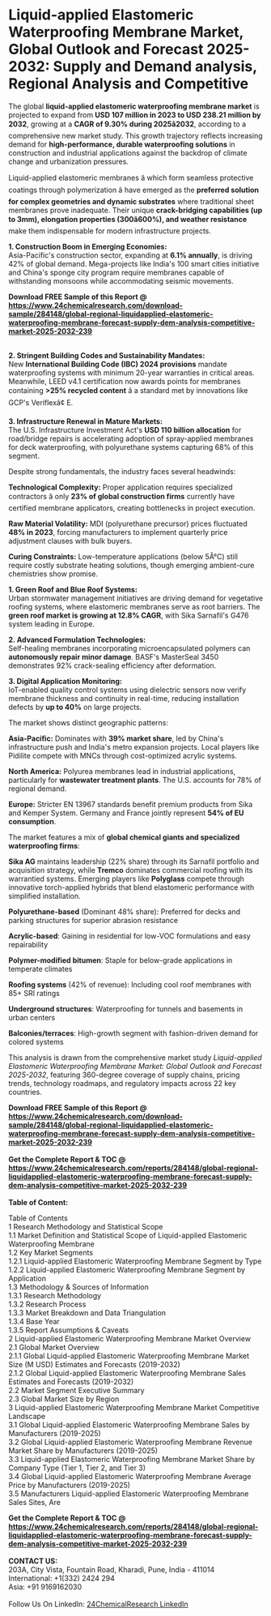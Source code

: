 <h1>Liquid-applied Elastomeric Waterproofing Membrane Market, Global Outlook and Forecast 2025-2032: Supply and Demand analysis, Regional Analysis and Competitive</h1><p>The global <strong>liquid-applied elastomeric waterproofing membrane market</strong> is projected to expand from <strong>USD 107 million in 2023 to USD 238.21 million by 2032</strong>, growing at a <strong>CAGR of 9.30% during 2025â2032</strong>, according to a comprehensive new market study. This growth trajectory reflects increasing demand for <strong>high-performance, durable waterproofing solutions</strong> in construction and industrial applications against the backdrop of climate change and urbanization pressures.</p><p>Liquid-applied elastomeric membranes â which form seamless protective coatings through polymerization â have emerged as the <strong>preferred solution for complex geometries and dynamic substrates</strong> where traditional sheet membranes prove inadequate. Their unique <strong>crack-bridging capabilities (up to 3mm), elongation properties (300â600%), and weather resistance</strong> make them indispensable for modern infrastructure projects.</p><p><strong>1. Construction Boom in Emerging Economies:</strong><br>
Asia-Pacific's construction sector, expanding at <strong>6.1% annually</strong>, is driving 42% of global demand. Mega-projects like India's 100 smart cities initiative and China's sponge city program require membranes capable of withstanding monsoons while accommodating seismic movements.</p><div><b>Download FREE Sample of this Report @ 
            <a href="https://www.24chemicalresearch.com/download-sample/284148/global-regional-liquidapplied-elastomeric-waterproofing-membrane-forecast-supply-dem-analysis-competitive-market-2025-2032-239">
            https://www.24chemicalresearch.com/download-sample/284148/global-regional-liquidapplied-elastomeric-waterproofing-membrane-forecast-supply-dem-analysis-competitive-market-2025-2032-239</a></b></div><br><p><strong>2. Stringent Building Codes and Sustainability Mandates:</strong><br>
New <strong>International Building Code (IBC) 2024 provisions</strong> mandate waterproofing systems with minimum 20-year warranties in critical areas. Meanwhile, LEED v4.1 certification now awards points for membranes containing <strong>&gt;25% recycled content</strong> â a standard met by innovations like GCP's Veriflexâ¢ E.</p><p><strong>3. Infrastructure Renewal in Mature Markets:</strong><br>
The U.S. Infrastructure Investment Act's <strong>USD 110 billion allocation</strong> for road/bridge repairs is accelerating adoption of spray-applied membranes for deck waterproofing, with polyurethane systems capturing 68% of this segment.</p><p>Despite strong fundamentals, the industry faces several headwinds:</p><p><strong>Technological Complexity:</strong> Proper application requires specialized contractors â only <strong>23% of global construction firms</strong> currently have certified membrane applicators, creating bottlenecks in project execution.</p><p><strong>Raw Material Volatility:</strong> MDI (polyurethane precursor) prices fluctuated <strong>48% in 2023</strong>, forcing manufacturers to implement quarterly price adjustment clauses with bulk buyers.</p><p><strong>Curing Constraints:</strong> Low-temperature applications (below 5Â°C) still require costly substrate heating solutions, though emerging ambient-cure chemistries show promise.</p><p><strong>1. Green Roof and Blue Roof Systems:</strong><br>
Urban stormwater management initiatives are driving demand for vegetative roofing systems, where elastomeric membranes serve as root barriers. The <strong>green roof market is growing at 12.8% CAGR</strong>, with Sika Sarnafil's G476 system leading in Europe.</p><p><strong>2. Advanced Formulation Technologies:</strong><br>
Self-healing membranes incorporating microencapsulated polymers can <strong>autonomously repair minor damage</strong>. BASF's MasterSeal 3450 demonstrates 92% crack-sealing efficiency after deformation.</p><p><strong>3. Digital Application Monitoring:</strong><br>
IoT-enabled quality control systems using dielectric sensors now verify membrane thickness and continuity in real-time, reducing installation defects by <strong>up to 40%</strong> on large projects.</p><p>The market shows distinct geographic patterns:</p><p><strong>Asia-Pacific:</strong> Dominates with <strong>39% market share</strong>, led by China's infrastructure push and India's metro expansion projects. Local players like Pidilite compete with MNCs through cost-optimized acrylic systems.</p><p><strong>North America:</strong> Polyurea membranes lead in industrial applications, particularly for <strong>wastewater treatment plants</strong>. The U.S. accounts for 78% of regional demand.</p><p><strong>Europe:</strong> Stricter EN 13967 standards benefit premium products from Sika and Kemper System. Germany and France jointly represent <strong>54% of EU consumption</strong>.</p><p>The market features a mix of <strong>global chemical giants and specialized waterproofing firms</strong>:</p><p><strong>Sika AG</strong> maintains leadership (22% share) through its Sarnafil portfolio and acquisition strategy, while <strong>Tremco</strong> dominates commercial roofing with its warrantied systems. Emerging players like <strong>Polyglass</strong> compete through innovative torch-applied hybrids that blend elastomeric performance with simplified installation.</p><p><strong>Polyurethane-based</strong> (Dominant 48% share): Preferred for decks and parking structures for superior abrasion resistance</p><p><strong>Acrylic-based</strong>: Gaining in residential for low-VOC formulations and easy repairability</p><p><strong>Polymer-modified bitumen</strong>: Staple for below-grade applications in temperate climates</p><p><strong>Roofing systems</strong> (42% of revenue): Including cool roof membranes with 85+ SRI ratings</p><p><strong>Underground structures</strong>: Waterproofing for tunnels and basements in urban centers</p><p><strong>Balconies/terraces</strong>: High-growth segment with fashion-driven demand for colored systems</p><p>This analysis is drawn from the comprehensive market study <em>Liquid-applied Elastomeric Waterproofing Membrane Market: Global Outlook and Forecast 2025-2032</em>, featuring 360-degree coverage of supply chains, pricing trends, technology roadmaps, and regulatory impacts across 22 key countries.</p><div><b>Download FREE Sample of this Report @ 
            <a href="https://www.24chemicalresearch.com/download-sample/284148/global-regional-liquidapplied-elastomeric-waterproofing-membrane-forecast-supply-dem-analysis-competitive-market-2025-2032-239">
            https://www.24chemicalresearch.com/download-sample/284148/global-regional-liquidapplied-elastomeric-waterproofing-membrane-forecast-supply-dem-analysis-competitive-market-2025-2032-239</a></b></div><br><div><b>Get the Complete Report & TOC @ 
            <a href="https://www.24chemicalresearch.com/reports/284148/global-regional-liquidapplied-elastomeric-waterproofing-membrane-forecast-supply-dem-analysis-competitive-market-2025-2032-239">
            https://www.24chemicalresearch.com/reports/284148/global-regional-liquidapplied-elastomeric-waterproofing-membrane-forecast-supply-dem-analysis-competitive-market-2025-2032-239</a></b></div><br>
            <b>Table of Content:</b><p>Table of Contents<br />
1 Research Methodology and Statistical Scope<br />
1.1 Market Definition and Statistical Scope of Liquid-applied Elastomeric Waterproofing Membrane<br />
1.2 Key Market Segments<br />
1.2.1 Liquid-applied Elastomeric Waterproofing Membrane Segment by Type<br />
1.2.2 Liquid-applied Elastomeric Waterproofing Membrane Segment by Application<br />
1.3 Methodology & Sources of Information<br />
1.3.1 Research Methodology<br />
1.3.2 Research Process<br />
1.3.3 Market Breakdown and Data Triangulation<br />
1.3.4 Base Year<br />
1.3.5 Report Assumptions & Caveats<br />
2 Liquid-applied Elastomeric Waterproofing Membrane Market Overview<br />
2.1 Global Market Overview<br />
2.1.1 Global Liquid-applied Elastomeric Waterproofing Membrane Market Size (M USD) Estimates and Forecasts (2019-2032)<br />
2.1.2 Global Liquid-applied Elastomeric Waterproofing Membrane Sales Estimates and Forecasts (2019-2032)<br />
2.2 Market Segment Executive Summary<br />
2.3 Global Market Size by Region<br />
3 Liquid-applied Elastomeric Waterproofing Membrane Market Competitive Landscape<br />
3.1 Global Liquid-applied Elastomeric Waterproofing Membrane Sales by Manufacturers (2019-2025)<br />
3.2 Global Liquid-applied Elastomeric Waterproofing Membrane Revenue Market Share by Manufacturers (2019-2025)<br />
3.3 Liquid-applied Elastomeric Waterproofing Membrane Market Share by Company Type (Tier 1, Tier 2, and Tier 3)<br />
3.4 Global Liquid-applied Elastomeric Waterproofing Membrane Average Price by Manufacturers (2019-2025)<br />
3.5 Manufacturers Liquid-applied Elastomeric Waterproofing Membrane Sales Sites, Are</p><div><b>Get the Complete Report & TOC @ 
            <a href="https://www.24chemicalresearch.com/reports/284148/global-regional-liquidapplied-elastomeric-waterproofing-membrane-forecast-supply-dem-analysis-competitive-market-2025-2032-239">
            https://www.24chemicalresearch.com/reports/284148/global-regional-liquidapplied-elastomeric-waterproofing-membrane-forecast-supply-dem-analysis-competitive-market-2025-2032-239</a></b></div><br><b>CONTACT US:</b><br>
            203A, City Vista, Fountain Road, Kharadi, Pune, India - 411014<br>
            International: +1(332) 2424 294<br>
            Asia: +91 9169162030 <br><br>
            Follow Us On LinkedIn: <a href="https://www.linkedin.com/company/24chemicalresearch/">24ChemicalResearch LinkedIn</a>